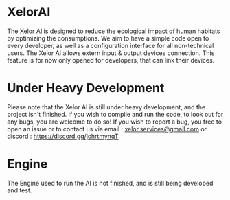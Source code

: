 # XelorAI
The Xelor AI is designed to reduce the ecological impact of human habitats by optimizing the consumptions. We aim to have a simple code open to every developer, as well as a configuration interface for all non-technical users.
The Xelor AI allows extern input & output devices connection. This feature is for now only opened for developers, that can link their devices. 

# Under Heavy Development
Please note that the Xelor AI is still under heavy development, and the project isn't finished. If you wish to compile and run the code, to look out for any bugs, you are welcome to do so!
If you wish to report a bug, you free to open an issue or to contact us via email : xelor.services@gmail.com or discord : https://discord.gg/jchrtmynqT

# Engine
The Engine used to run the AI is not finished, and is still being developed and test.
